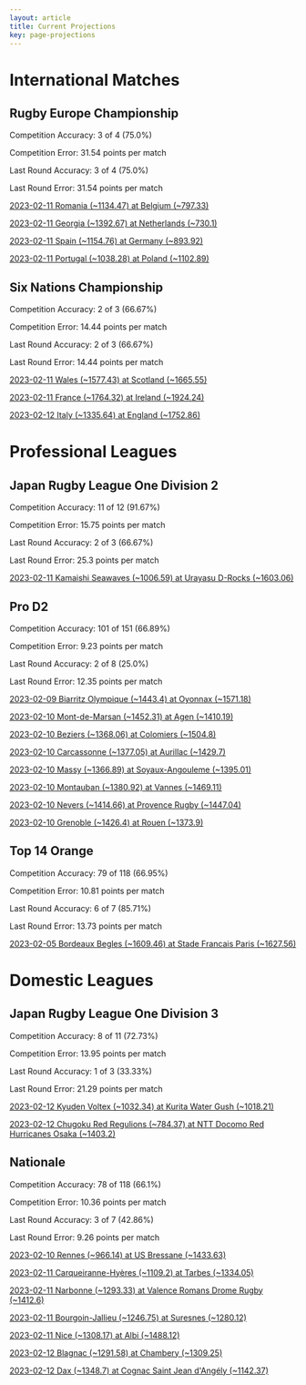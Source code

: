 ```yaml
---  
layout: article  
title: Current Projections  
key: page-projections  
---
```

# International Matches

## Rugby Europe Championship


Competition Accuracy: 3 of 4 (75.0%)

Competition Error: 31.54 points per match

Last Round Accuracy: 3 of 4 (75.0%)

Last Round Error: 31.54 points per match

[2023-02-11 Romania (~1134.47) at Belgium (~797.33)](projections//2023-02-11-Belgium-Romania)

[2023-02-11 Georgia (~1392.67) at Netherlands (~730.1)](projections//2023-02-11-Netherlands-Georgia)

[2023-02-11 Spain (~1154.76) at Germany (~893.92)](projections//2023-02-11-Germany-Spain)

[2023-02-11 Portugal (~1038.28) at Poland (~1102.89)](projections//2023-02-11-Poland-Portugal)
## Six Nations Championship


Competition Accuracy: 2 of 3 (66.67%)

Competition Error: 14.44 points per match

Last Round Accuracy: 2 of 3 (66.67%)

Last Round Error: 14.44 points per match

[2023-02-11 Wales (~1577.43) at Scotland (~1665.55)](projections//2023-02-11-Scotland-Wales)

[2023-02-11 France (~1764.32) at Ireland (~1924.24)](projections//2023-02-11-Ireland-France)

[2023-02-12 Italy (~1335.64) at England (~1752.86)](projections//2023-02-12-England-Italy)
# Professional Leagues

## Japan Rugby League One Division 2


Competition Accuracy: 11 of 12 (91.67%)

Competition Error: 15.75 points per match

Last Round Accuracy: 2 of 3 (66.67%)

Last Round Error: 25.3 points per match

[2023-02-11 Kamaishi Seawaves (~1006.59) at Urayasu D-Rocks (~1603.06)](projections//2023-02-11-UrayasuD-Rocks-KamaishiSeawaves)
## Pro D2


Competition Accuracy: 101 of 151 (66.89%)

Competition Error: 9.23 points per match

Last Round Accuracy: 2 of 8 (25.0%)

Last Round Error: 12.35 points per match

[2023-02-09 Biarritz Olympique (~1443.4) at Oyonnax (~1571.18)](projections//2023-02-09-Oyonnax-BiarritzOlympique)

[2023-02-10 Mont-de-Marsan (~1452.31) at Agen (~1410.19)](projections//2023-02-10-Agen-Mont-de-Marsan)

[2023-02-10 Beziers (~1368.06) at Colomiers (~1504.8)](projections//2023-02-10-Colomiers-Beziers)

[2023-02-10 Carcassonne (~1377.05) at Aurillac (~1429.7)](projections//2023-02-10-Aurillac-Carcassonne)

[2023-02-10 Massy (~1366.89) at Soyaux-Angouleme (~1395.01)](projections//2023-02-10-Soyaux-Angouleme-Massy)

[2023-02-10 Montauban (~1380.92) at Vannes (~1469.11)](projections//2023-02-10-Vannes-Montauban)

[2023-02-10 Nevers (~1414.66) at Provence Rugby (~1447.04)](projections//2023-02-10-ProvenceRugby-Nevers)

[2023-02-10 Grenoble (~1426.4) at Rouen (~1373.9)](projections//2023-02-10-Rouen-Grenoble)
## Top 14 Orange


Competition Accuracy: 79 of 118 (66.95%)

Competition Error: 10.81 points per match

Last Round Accuracy: 6 of 7 (85.71%)

Last Round Error: 13.73 points per match

[2023-02-05 Bordeaux Begles (~1609.46) at Stade Francais Paris (~1627.56)](projections//2023-02-05-StadeFrancaisParis-BordeauxBegles)
# Domestic Leagues

## Japan Rugby League One Division 3


Competition Accuracy: 8 of 11 (72.73%)

Competition Error: 13.95 points per match

Last Round Accuracy: 1 of 3 (33.33%)

Last Round Error: 21.29 points per match

[2023-02-12 Kyuden Voltex (~1032.34) at Kurita Water Gush (~1018.21)](projections//2023-02-12-KuritaWaterGush-KyudenVoltex)

[2023-02-12 Chugoku Red Regulions (~784.37) at NTT Docomo Red Hurricanes Osaka (~1403.2)](projections//2023-02-12-NTTDocomoRedHurricanesOsaka-ChugokuRedRegulions)
## Nationale


Competition Accuracy: 78 of 118 (66.1%)

Competition Error: 10.36 points per match

Last Round Accuracy: 3 of 7 (42.86%)

Last Round Error: 9.26 points per match

[2023-02-10 Rennes (~966.14) at US Bressane (~1433.63)](projections//2023-02-10-USBressane-Rennes)

[2023-02-11 Carqueiranne-Hyères (~1109.2) at Tarbes (~1334.05)](projections//2023-02-11-Tarbes-Carqueiranne-Hyères)

[2023-02-11 Narbonne (~1293.33) at Valence Romans Drome Rugby (~1412.6)](projections//2023-02-11-ValenceRomansDromeRugby-Narbonne)

[2023-02-11 Bourgoin-Jallieu (~1246.75) at Suresnes (~1280.12)](projections//2023-02-11-Suresnes-Bourgoin-Jallieu)

[2023-02-11 Nice (~1308.17) at Albi (~1488.12)](projections//2023-02-11-Albi-Nice)

[2023-02-12 Blagnac (~1291.58) at Chambery (~1309.25)](projections//2023-02-12-Chambery-Blagnac)

[2023-02-12 Dax (~1348.7) at Cognac Saint Jean d'Angély (~1142.37)](projections//2023-02-12-CognacSaintJeand'Angély-Dax)